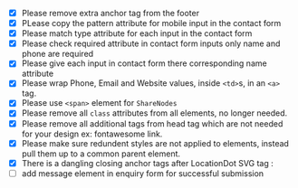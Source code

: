 - [x] Please remove extra anchor tag from the footer
- [x] PLease copy the pattern attribute for mobile input in the contact form
- [x] Please match type attribute for each input in the contact form
- [x] Please check required attribute in contact form inputs only name and phone are required
- [x] Please give each input in contact form there corresponding name attribute
- [x] Please wrap Phone, Email and Website values, inside `<td>`s, in an `<a>` tag.
- [x] Please use `<span>` element for `ShareNodes`
- [x] Please remove all `class` attributes from all elements, no longer needed.
- [x] Please remove all additional tags from head tag which are not needed for your design ex: fontawesome link.
- [x] Please make sure redundent styles are not applied to elements, instead pull them up to a common parent element.
- [x] There is a dangling closing anchor tags after LocationDot SVG tag :
- [ ] add message element in enquiry form for successful submission
